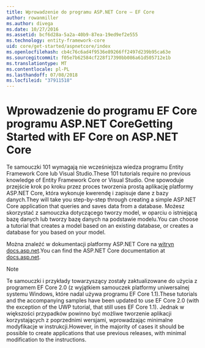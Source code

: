 ```yaml
---
title: Wprowadzenie do programu ASP.NET Core — EF Core
author: rowanmiller
ms.author: divega
ms.date: 10/27/2016
ms.assetid: bcf6d28a-5a2a-40b9-87ea-19ed9ef2e555
ms.technology: entity-framework-core
uid: core/get-started/aspnetcore/index
ms.openlocfilehash: cb4c76c6ad4f9536e89266ff2497d239b95ca63e
ms.sourcegitcommit: f05e7b62584cf228f17390bb086a61d505712e1b
ms.translationtype: MT
ms.contentlocale: pl-PL
ms.lasthandoff: 07/08/2018
ms.locfileid: "37911518"
---
```

# <a name="getting-started-with-ef-core-on-aspnet-core"></a><span data-ttu-id="68431-102">Wprowadzenie do programu EF Core programu ASP.NET Core</span><span class="sxs-lookup"><span data-stu-id="68431-102">Getting Started with EF Core on ASP.NET Core</span></span>

<span data-ttu-id="68431-103">Te samouczki 101 wymagają nie wcześniejsza wiedza programu Entity Framework Core lub Visual Studio.</span><span class="sxs-lookup"><span data-stu-id="68431-103">These 101 tutorials require no previous knowledge of Entity Framework Core or Visual Studio.</span></span> <span data-ttu-id="68431-104">One spowoduje przejście krok po kroku przez proces tworzenia prostą aplikację platformy ASP.NET Core, która wykonuje kwerendę i zapisuje dane z bazy danych.</span><span class="sxs-lookup"><span data-stu-id="68431-104">They will take you step-by-step through creating a simple ASP.NET Core application that queries and saves data from a database.</span></span> <span data-ttu-id="68431-105">Możesz skorzystać z samouczka dotyczącego tworzy model, w oparciu o istniejącą bazę danych lub tworzy bazę danych na podstawie modelu.</span><span class="sxs-lookup"><span data-stu-id="68431-105">You can choose a tutorial that creates a model based on an existing database, or creates a database for you based on your model.</span></span>

<span data-ttu-id="68431-106">Można znaleźć w dokumentacji platformy ASP.NET Core na [witryn docs.asp.net](https://docs.asp.net).</span><span class="sxs-lookup"><span data-stu-id="68431-106">You can find the ASP.NET Core documentation at [docs.asp.net](https://docs.asp.net).</span></span>

> [!NOTE]  
> <span data-ttu-id="68431-107">Te samouczki i przykłady towarzyszący zostały zaktualizowane do użycia z programem EF Core 2.0 (z wyjątkiem samouczek platformy uniwersalnej systemu Windows, które nadal używa programu EF Core 1.1).</span><span class="sxs-lookup"><span data-stu-id="68431-107">These tutorials and the accompanying samples have been updated to use EF Core 2.0 (with the exception of the UWP tutorial, that still uses EF Core 1.1).</span></span> <span data-ttu-id="68431-108">Jednak w większości przypadków powinno być możliwe tworzenie aplikacji korzystających z poprzednimi wersjami, wprowadzając minimalne modyfikacje w instrukcji.</span><span class="sxs-lookup"><span data-stu-id="68431-108">However, in the majority of cases it should be possible to create applications that use previous releases, with minimal modification to the instructions.</span></span>
